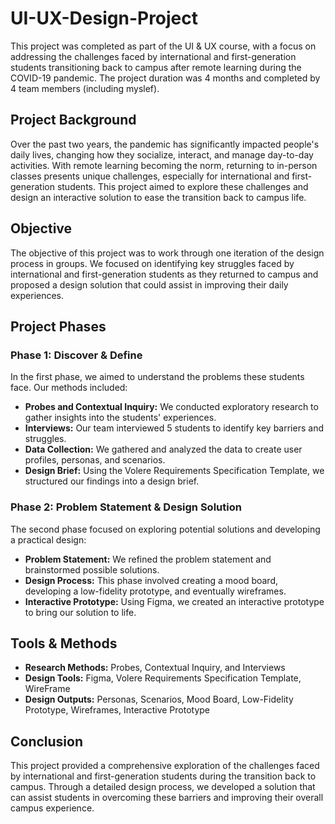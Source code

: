# UI-UX-Design-Project

This project was completed as part of the UI & UX course, with a focus on addressing the challenges faced by international and first-generation students transitioning back to campus after remote learning during the COVID-19 pandemic. The project duration was 4 months and completed by 4 team members (including myslef).

## Project Background
Over the past two years, the pandemic has significantly impacted people's daily lives, changing how they socialize, interact, and manage day-to-day activities. With remote learning becoming the norm, returning to in-person classes presents unique challenges, especially for international and first-generation students. This project aimed to explore these challenges and design an interactive solution to ease the transition back to campus life.

## Objective
The objective of this project was to work through one iteration of the design process in groups. We focused on identifying key struggles faced by international and first-generation students as they returned to campus and proposed a design solution that could assist in improving their daily experiences.

## Project Phases
### Phase 1: Discover & Define

In the first phase, we aimed to understand the problems these students face. Our methods included:

* **Probes and Contextual Inquiry:** We conducted exploratory research to gather insights into the students' experiences.
* **Interviews:** Our team interviewed 5 students to identify key barriers and struggles.
* **Data Collection:** We gathered and analyzed the data to create user profiles, personas, and scenarios.
* **Design Brief:** Using the Volere Requirements Specification Template, we structured our findings into a design brief.
### Phase 2: Problem Statement & Design Solution
The second phase focused on exploring potential solutions and developing a practical design:

* **Problem Statement:** We refined the problem statement and brainstormed possible solutions.
* **Design Process:** This phase involved creating a mood board, developing a low-fidelity prototype, and eventually wireframes.
* **Interactive Prototype:** Using Figma, we created an interactive prototype to bring our solution to life.
## Tools & Methods
* **Research Methods:** Probes, Contextual Inquiry, and Interviews
* **Design Tools:** Figma, Volere Requirements Specification Template, WireFrame
* **Design Outputs:** Personas, Scenarios, Mood Board, Low-Fidelity Prototype, Wireframes, Interactive Prototype
## Conclusion
This project provided a comprehensive exploration of the challenges faced by international and first-generation students during the transition back to campus. Through a detailed design process, we developed a solution that can assist students in overcoming these barriers and improving their overall campus experience.
